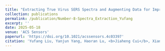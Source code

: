 ```yaml
---
title: "Extracting True Virus SERS Spectra and Augmenting Data for Improved Virus Classification and Quantification"
collection: publications
permalink: /publication/Number-8-Spectra_Extraction_Yufang
excerpt: ''
date: 2025-05-18
venue: 'ACS Sensors'
paperurl: 'https://doi.org/10.1021/acssensors.4c03397'
citation: 'Yufang Liu, Yanjun Yang, Haoran Lu, <b>Jiaheng Cui</b>, Xianyan Chen, Ping Ma, Wenxuan Zhong, and Yiping Zhao  "Extracting True Virus SERS Spectra and Augmenting Data for Improved Virus Classification and Quantification", ACS Sens. 2025, 10 (6), 3941–3952 DOI: 10.1021/acssensors.4c03397'
---
```


